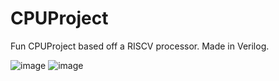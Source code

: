 # CPUProject

Fun CPUProject based off a RISCV processor. Made in Verilog.

![image](https://github.com/AlexanderL3000/CPUProject/assets/27732141/abc70a6a-1ced-42a6-91b1-0b2b12967e47)
![image](https://github.com/AlexanderL3000/CPUProject/assets/27732141/295a8cf7-5d40-435e-95a2-4cefb359c25a)

